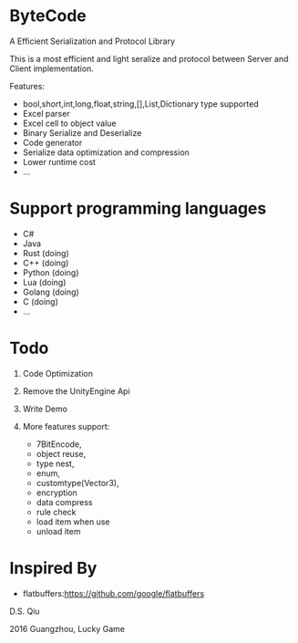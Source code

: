 # ByteCode
A Efficient Serialization and Protocol Library

This is a most efficient and light seralize and protocol between Server and Client implementation.

Features:

 - bool,short,int,long,float,string,[],List,Dictionary type supported
 - Excel parser
 - Excel cell to object value
 - Binary Serialize and Deserialize
 - Code generator
 - Serialize data optimization and compression
 - Lower runtime cost
 - ...

# Support programming languages
 - C#
 - Java
 - Rust (doing)
 - C++ (doing)
 - Python (doing)
 - Lua (doing)
 - Golang (doing)
 - C (doing)
 - ...


# Todo

1. Code Optimization

2. Remove the UnityEngine Api

3. Write Demo

4. More features support:
	- 7BitEncode,
	- object reuse,
	- type nest,
	- enum,
	- customtype(Vector3),
	- encryption
	- data compress
	- rule check
	- load item when use
	- unload item

# Inspired By

- flatbuffers:https://github.com/google/flatbuffers


D.S. Qiu

2016 Guangzhou, Lucky Game
